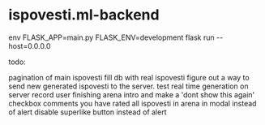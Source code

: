 # ispovesti.ml-backend

env FLASK_APP=main.py FLASK_ENV=development flask run --host=0.0.0.0

todo:

pagination of main ispovesti
fill db with real ispovesti
figure out a way to send new generated ispovesti to the server.
test real time generation on server
record user finishing arena intro and make a 'dont show this again' checkbox
comments
you have rated all ispovesti in arena in modal instead of alert
disable superlike button instead of alert
